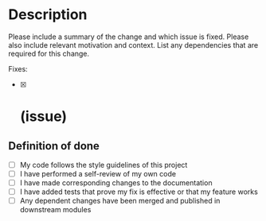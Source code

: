 
<!--
Thank you good citizen for your hard work!

Please read the contributing guide before raising a pull request.
https://github.com/gritcsenko/HomeInventory/blob/main/.github/CONTRIBUTING.md
https://docs.github.com/en/pull-requests/collaborating-with-pull-requests/proposing-changes-to-your-work-with-pull-requests/using-query-parameters-to-create-a-pull-request
-->

# Description

Please include a summary of the change and which issue is fixed. Please also include relevant motivation and context. List any dependencies that are required for this change.

Fixes:

- [x] # (issue)

## Definition of done

- [ ] My code follows the style guidelines of this project
- [ ] I have performed a self-review of my own code
- [ ] I have made corresponding changes to the documentation
- [ ] I have added tests that prove my fix is effective or that my feature works
- [ ] Any dependent changes have been merged and published in downstream modules
